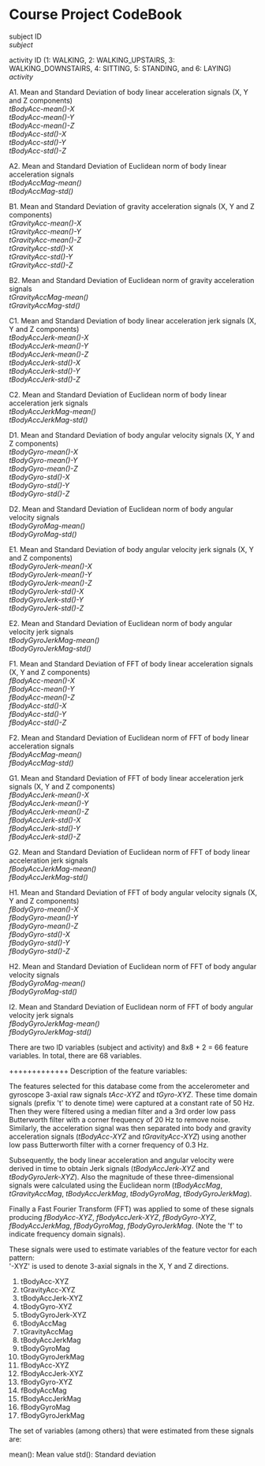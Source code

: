 Course Project CodeBook
=======================

subject ID  
*subject*

activity ID (1: WALKING, 2: WALKING_UPSTAIRS, 3: WALKING_DOWNSTAIRS, 4: SITTING, 5: STANDING, and 6: LAYING)  
*activity*

A1. Mean and Standard Deviation of body linear acceleration signals (X, Y and Z components)  
*tBodyAcc-mean()-X*  
*tBodyAcc-mean()-Y*  
*tBodyAcc-mean()-Z*  
*tBodyAcc-std()-X*  
*tBodyAcc-std()-Y*  
*tBodyAcc-std()-Z*

A2. Mean and Standard Deviation of Euclidean norm of body linear acceleration signals  
*tBodyAccMag-mean()*  
*tBodyAccMag-std()*

B1. Mean and Standard Deviation of gravity acceleration signals (X, Y and Z components)  
*tGravityAcc-mean()-X*  
*tGravityAcc-mean()-Y*  
*tGravityAcc-mean()-Z*  
*tGravityAcc-std()-X*  
*tGravityAcc-std()-Y*  
*tGravityAcc-std()-Z*

B2. Mean and Standard Deviation of Euclidean norm of gravity acceleration signals  
*tGravityAccMag-mean()*  
*tGravityAccMag-std()*

C1. Mean and Standard Deviation of body linear acceleration jerk signals (X, Y and Z components)  
*tBodyAccJerk-mean()-X*  
*tBodyAccJerk-mean()-Y*  
*tBodyAccJerk-mean()-Z*  
*tBodyAccJerk-std()-X*  
*tBodyAccJerk-std()-Y*  
*tBodyAccJerk-std()-Z*  

C2. Mean and Standard Deviation of Euclidean norm of body linear acceleration jerk signals  
*tBodyAccJerkMag-mean()*  
*tBodyAccJerkMag-std()*

D1. Mean and Standard Deviation of body angular velocity signals (X, Y and Z components)  
*tBodyGyro-mean()-X*  
*tBodyGyro-mean()-Y*  
*tBodyGyro-mean()-Z*  
*tBodyGyro-std()-X*  
*tBodyGyro-std()-Y*  
*tBodyGyro-std()-Z*

D2. Mean and Standard Deviation of Euclidean norm of body angular velocity signals  
*tBodyGyroMag-mean()*  
*tBodyGyroMag-std()*

E1. Mean and Standard Deviation of body angular velocity jerk signals (X, Y and Z components)  
*tBodyGyroJerk-mean()-X*  
*tBodyGyroJerk-mean()-Y*  
*tBodyGyroJerk-mean()-Z*  
*tBodyGyroJerk-std()-X*  
*tBodyGyroJerk-std()-Y*  
*tBodyGyroJerk-std()-Z*  

E2. Mean and Standard Deviation of Euclidean norm of body angular velocity jerk signals  
*tBodyGyroJerkMag-mean()*  
*tBodyGyroJerkMag-std()*

F1. Mean and Standard Deviation of FFT of body linear acceleration signals (X, Y and Z components)  
*fBodyAcc-mean()-X*  
*fBodyAcc-mean()-Y*  
*fBodyAcc-mean()-Z*  
*fBodyAcc-std()-X*  
*fBodyAcc-std()-Y*  
*fBodyAcc-std()-Z*

F2. Mean and Standard Deviation of Euclidean norm of FFT of body linear acceleration signals  
*fBodyAccMag-mean()*  
*fBodyAccMag-std()*

G1. Mean and Standard Deviation of FFT of body linear acceleration jerk signals (X, Y and Z components)  
*fBodyAccJerk-mean()-X*  
*fBodyAccJerk-mean()-Y*  
*fBodyAccJerk-mean()-Z*  
*fBodyAccJerk-std()-X*  
*fBodyAccJerk-std()-Y*  
*fBodyAccJerk-std()-Z*

G2. Mean and Standard Deviation of Euclidean norm of FFT of body linear acceleration jerk signals  
*fBodyAccJerkMag-mean()*  
*fBodyAccJerkMag-std()*

H1. Mean and Standard Deviation of FFT of body angular velocity signals (X, Y and Z components)  
*fBodyGyro-mean()-X*  
*fBodyGyro-mean()-Y*  
*fBodyGyro-mean()-Z*  
*fBodyGyro-std()-X*  
*fBodyGyro-std()-Y*  
*fBodyGyro-std()-Z*

H2. Mean and Standard Deviation of Euclidean norm of FFT of body angular velocity signals  
*fBodyGyroMag-mean()*  
*fBodyGyroMag-std()*

I2. Mean and Standard Deviation of Euclidean norm of FFT of body angular velocity jerk signals  
*fBodyGyroJerkMag-mean()*  
*fBodyGyroJerkMag-std()*

There are two ID variables (subject and activity) and 8x8 + 2 = 66 feature variables. In total, there are 68 variables.

+++++++++++++
Description of the feature variables:

The features selected for this database come from the accelerometer and gyroscope 3-axial raw signals *tAcc-XYZ* and *tGyro-XYZ*. These time domain signals (prefix 't' to denote time) were captured at a constant rate of 50 Hz. Then they were filtered using a median filter and a 3rd order low pass Butterworth filter with a corner frequency of 20 Hz to remove noise. Similarly, the acceleration signal was then separated into body and gravity acceleration signals (*tBodyAcc-XYZ* and *tGravityAcc-XYZ*) using another low pass Butterworth filter with a corner frequency of 0.3 Hz. 

Subsequently, the body linear acceleration and angular velocity were derived in time to obtain Jerk signals (*tBodyAccJerk-XYZ* and *tBodyGyroJerk-XYZ*). Also the magnitude of these three-dimensional signals were calculated using the Euclidean norm (*tBodyAccMag*, *tGravityAccMag*, *tBodyAccJerkMag*, *tBodyGyroMag*, *tBodyGyroJerkMag*). 

Finally a Fast Fourier Transform (FFT) was applied to some of these signals producing *fBodyAcc-XYZ*, *fBodyAccJerk-XYZ*, *fBodyGyro-XYZ*, *fBodyAccJerkMag*, *fBodyGyroMag*, *fBodyGyroJerkMag*. (Note the 'f' to indicate frequency domain signals). 

These signals were used to estimate variables of the feature vector for each pattern:  
'-XYZ' is used to denote 3-axial signals in the X, Y and Z directions.

1. tBodyAcc-XYZ
2. tGravityAcc-XYZ
3. tBodyAccJerk-XYZ
4. tBodyGyro-XYZ
5. tBodyGyroJerk-XYZ
6. tBodyAccMag
7. tGravityAccMag
8. tBodyAccJerkMag
9. tBodyGyroMag
10. tBodyGyroJerkMag
11. fBodyAcc-XYZ
12. fBodyAccJerk-XYZ
13. fBodyGyro-XYZ
14. fBodyAccMag
15. fBodyAccJerkMag
16. fBodyGyroMag
17. fBodyGyroJerkMag

The set of variables (among others) that were estimated from these signals are: 

mean(): Mean value
std(): Standard deviation
